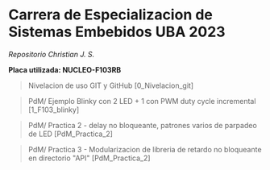# Carrera de Especializacion de Sistemas Embebidos UBA 2023  

_Repositorio Christian J. S._  

**Placa utilizada: NUCLEO-F103RB**  


> Nivelacion de uso GIT y GitHub [0_Nivelacion_git]  

> PdM/ Ejemplo Blinky con 2 LED + 1 con PWM duty cycle incremental [1_F103_blinky]  

> PdM/ Practica 2 - delay no bloqueante, patrones varios de parpadeo de LED [PdM_Practica_2]  

> PdM/ Practica 3 - Modularizacion de libreria de retardo no bloqueante en directorio "API" [PdM_Practica_2]
